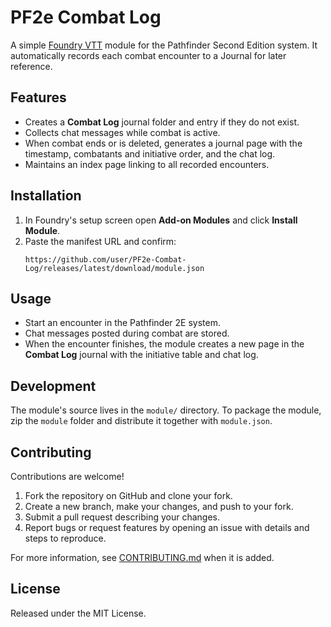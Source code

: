 # PF2e Combat Log

A simple [Foundry VTT](https://foundryvtt.com/) module for the Pathfinder Second Edition system. It automatically records each combat encounter to a Journal for later reference.

## Features
- Creates a **Combat Log** journal folder and entry if they do not exist.
- Collects chat messages while combat is active.
- When combat ends or is deleted, generates a journal page with the timestamp, combatants and initiative order, and the chat log.
- Maintains an index page linking to all recorded encounters.

## Installation
1. In Foundry's setup screen open **Add-on Modules** and click **Install Module**.
2. Paste the manifest URL and confirm:
   ```
   https://github.com/user/PF2e-Combat-Log/releases/latest/download/module.json
   ```

## Usage
- Start an encounter in the Pathfinder 2E system.
- Chat messages posted during combat are stored.
- When the encounter finishes, the module creates a new page in the **Combat Log** journal with the initiative table and chat log.

## Development
The module's source lives in the `module/` directory. To package the module, zip the `module` folder and distribute it together with `module.json`.

## Contributing

Contributions are welcome!

1. Fork the repository on GitHub and clone your fork.
2. Create a new branch, make your changes, and push to your fork.
3. Submit a pull request describing your changes.
4. Report bugs or request features by opening an issue with details and steps to reproduce.

For more information, see [CONTRIBUTING.md](CONTRIBUTING.md) when it is added.

## License

Released under the MIT License.

